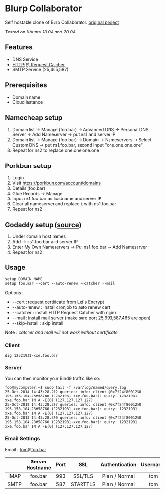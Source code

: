 # Blurp Collaborator

Self hostable clone of Burp Collaborator. [original project](https://github.com/JuxhinDB/OOB-Server)

*Tested on Ubuntu 18.04 and 20.04*

## Features
- DNS Service
- [HTTP(S) Request Catcher](https://gitlab.com/finzzz/request-catcher)
- SMTP Service (25,465,587)

## Prerequisites
- Domain name
- Cloud instance

## Namecheap setup
1. Domain list -> Manage (foo.bar) -> Advanced DNS -> Personal DNS Server -> Add Nameserver -> put ns1 and server IP
2. Domain list -> Manage (foo.bar) -> Domain -> Nameservers -> Select Custom DNS -> put ns1.foo.bar, second input "one.one.one.one"
3. Repeat for ns2 to replace one.one.one.one

## Porkbun setup
1. Login
2. Visit https://porkbun.com/account/domains
3. Details (foo.bar)
4. Glue Records -> Manage
5. Input ns1.foo.bar as hostname and server IP
6. Clear all nameserver and replace it with ns1.foo.bar
7. Repeat for ns2

## Godaddy setup ([source](https://youtube.com/watch?v=p8wbebEgtDk))
1. Under domain host names
2. Add -> ns1.foo.bar and server IP
3. Enter My Own Nameservers -> Put ns1.foo.bar -> Add Nameserver
4. Repeat for ns2

## Usage

```
setup DOMAIN_NAME
setup foo.bar --cert --auto-renew --catcher --mail
```

Options :
- --cert            : request certificate from Let's Encrypt
- --auto-renew      : install cronjob to auto renew cert
- --catcher         : install HTTP Request Catcher with nginx
- --mail            : install mail server (make sure port 25,993,587,465 are open)
- --skip-install    : skip install

Note    :
*catcher and mail will not work without certificate*

### Client
`dig 12321931-xxe.foo.bar`

### Server
You can then monitor your Bind9 traffic like so:
```
foo@mycomputer:~$ sudo tail -f /var/log/named/query.log
25-Oct-2018 14:43:28.202 queries: info: client @0x7f24f8001250 195.158.104.28#58760 (12321931-xxe.foo.bar): query: 12321931-xxe.foo.bar IN A -E(0) (127.127.127.127)
25-Oct-2018 14:43:28.297 queries: info: client @0x7f24f8001250 195.158.104.28#58760 (12321931-xxe.foo.bar): query: 12321931-xxe.foo.bar IN A -E(0) (127.127.127.127)
25-Oct-2018 14:43:28.390 queries: info: client @0x7f24f8001250 195.158.104.28#58760 (12321931-xxe.foo.bar): query: 12321931-xxe.foo.bar IN A -E(0) (127.127.127.127)
```

### Email Settings
Email : tom@foo.bar

|      | Server Hostname | Port |    SSL   | Authentication | Username |
|:----:|:---------------:|:----:|:--------:|:--------------:|:--------:|
| IMAP |     foo.bar     |  993 |  SSL/TLS | Plain / Normal |    tom   |
| SMTP |     foo.bar     |  587 | STARTTLS | Plain / Normal |    tom   |
